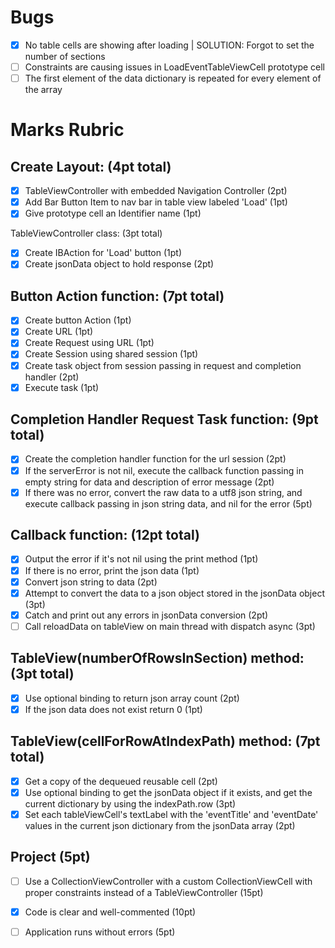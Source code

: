 # Bugs
- [x] No table cells are showing after loading | SOLUTION: Forgot to set the number of sections
- [ ] Constraints are causing issues in LoadEventTableViewCell prototype cell
- [ ] The first element of the data dictionary is repeated for every element of the array 
# Marks Rubric
## Create Layout: (4pt total)

- [x] TableViewController with embedded Navigation Controller (2pt)
- [x] Add Bar Button Item to nav bar in table view labeled 'Load' (1pt)
- [x] Give prototype cell an Identifier name (1pt)

TableViewController class: (3pt total)

- [x] Create IBAction for 'Load' button (1pt)
- [x] Create jsonData object to hold response (2pt)

## Button Action function: (7pt total)

- [x] Create button Action (1pt)
- [x] Create URL (1pt)
- [x] Create Request using URL (1pt)
- [x] Create Session using shared session (1pt)
- [x] Create task object from session passing in request and completion handler (2pt)
- [x] Execute task (1pt)

## Completion Handler Request Task function: (9pt total)

- [x]  Create the completion handler function for the url session (2pt)
- [x] If the serverError is not nil, execute the callback function passing in empty string for data and description of error message (2pt)
- [x] If there was no error, convert the raw data to a utf8 json string, and execute callback passing in json string data, and nil for the error (5pt)

## Callback function: (12pt total)

- [x] Output the error if it's not nil using the print method (1pt)
- [x] If there is no error, print the json data (1pt)
- [x] Convert json string to data (2pt)
- [x] Attempt to convert the data to a json object stored in the jsonData object (3pt)
- [x] Catch and print out any errors in jsonData conversion (2pt)
- [ ] Call reloadData on tableView on main thread with dispatch async (3pt)

## TableView(numberOfRowsInSection) method: (3pt total)

- [x] Use optional binding to return json array count (2pt)
- [x] If the json data does not exist return 0 (1pt)

## TableView(cellForRowAtIndexPath) method: (7pt total)

- [x] Get a copy of the dequeued reusable cell (2pt)
- [x] Use optional binding to get the jsonData object if it exists, and get the current dictionary by using the indexPath.row (3pt)
- [x] Set each tableViewCell's textLabel with the 'eventTitle' and 'eventDate' values in the current json dictionary from the jsonData array (2pt)

## Project (5pt)

- [ ] Use a CollectionViewController with a custom CollectionViewCell with proper constraints instead of a TableViewController (15pt)
- [x] Code is clear and well-commented (10pt)
- [ ] Application runs without errors (5pt)



